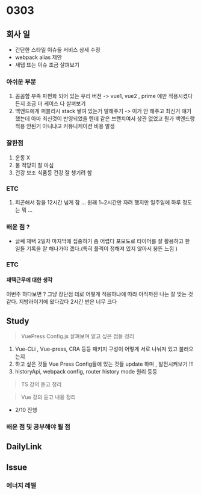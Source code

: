 # 0303

## 회사 일

- 간단한 스타일 이슈들 서비스 상세 수정
- webpack alias 제안
- 새탭 뜨는 이슈 조금 살펴보기

### 아쉬운 부분

1. 꼼꼼함 부족 파편화 되어 있는 우리 버전 -> vue1, vue2 , prime 에만 적용시켰다든지 조금 더 케이스 다 살펴보기
2. 백엔드에게 퍼블리시 stack 쌓여 있는거 말해주기 -> 이거 안 해주고 최신거 얘기 했는데 아마
   최신것이 반영되었을 텐데 같은 브랜치여서 상관 없었고 뭔가 백엔드랑 적용 안된거 아니냐고 커뮤니케이션 비용 발생

### 잘한점

1. 운동 X
2. 물 적당히 잘 마심
3. 건강 보조 식품등 건강 잘 챙기려 함

### ETC

1. 피곤해서 잠을 12시간 넘게 잠 ... 원래 1~2시간만 자려 했지만 일주일에 하루 정도는 뭐 ...

### 배운 점 ?

- 글쎄 재택 2일차 마지막에 집중하기 좀 어렵다 포모도로 타이머를 잘 활용하고 한 일들 기록을 잘 해나가야 겠다.(특히 플젝이 정해져 있지 않아서 붕뜬 느낌 )

### ETC

#### 재택근무에 대한 생각

이번주 하다보면 ? 그냥 장단점 데로 어떻게 적응하냐에 따라
아직까진 나는 잘 맞는 것 같다. 지방러이기에 왔다갔다 2시간 반은 너무 크다

## Study

> VuePress Config.js 살펴보며 알고 싶은 점들 정리<br>

1. Vue-CLi , Vue-press, CRA 등등 패키지 구성이 어떻게 서로 나눠져 있고 불러오는지
2. 하고 싶은 것들 Vue Press Config들에 있는 것들 update 하며 , 발전시켜보기 !!!
3. historyApi, webpack config, router history mode 원리 등등

> TS 강의 듣고 정리

> Vue 강의 듣고 내용 정리

- 2/10 진행

### 배운 점 및 공부해야 될 점

## DailyLink

## Issue

### 에너지 레벨
